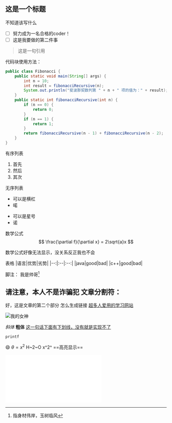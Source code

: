 ## 这是一个标题
不知道该写什么
- [ ] 努力成为一名合格的coder！
- [ ] 这是我要做的第二件事
> 这是一句引用

代码块使用方法：
```java
public class Fibonacci {
    public static void main(String[] args) {
        int n = 10;
        int result = fibonacciRecursive(n);
        System.out.println("斐波那契数列第 " + n + " 项的值为：" + result);
    }
    public static int fibonacciRecursive(int n) {
        if (n == 0) {
            return 0;
        }
        if (n == 1) {
            return 1;
        }
        return fibonacciRecursive(n - 1) + fibonacciRecursive(n - 2);
    }
}
```

有序列表
1. 首先
1. 然后
1. 其次

无序列表
- 可以是横杠
- 喏
* 可以是星号
* 诺

数学公式
$$
\frac{\partial f}{\partial x} = 2\sqrt{a}x
$$

数学公式好像无法显示，没关系反正我也不会

表格
|语言|优势|劣势|
|--:|:--|:--:|
|java|good|bad|
|c++|good|bad|

脚注：
我是帅哥[^帅哥]
[^帅哥]:指身材伟岸，玉树临风

请注意，本人不是诈骗犯
文章分割符：
---
好，这是文章的第二个部分
怎么生成链接
[超多人爱用的学习网站](doubao.com "是正经网站哦")

![我的女神](https://u1.iqiyipic.com/image/20240821/5c/d1/pv_4851198236936800_d_601_480_270.jpg "嘿嘿嘿")

*斜体* **粗体**   <u>这一句话下面有下划线，没有就是实现不了</u>

`printf`

:smile:
$\theta=x^2$
H~2~O
x^2^
==高亮显示==

<iframe src="//player.bilibili.com/player.html?isOutside=true&aid=113631782051054&bvid=BV1FPq1YbEpx&cid=27281788564&p=1" scrolling="no" border="0" frameborder="no" framespacing="0" allowfullscreen="true"></iframe>
